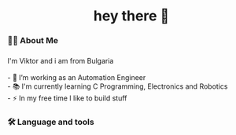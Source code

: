 <h1 align="center">hey there 👋</h1>

###

<h3 align="left">👩‍💻  About Me</h3>

###

<p align="left">I'm Viktor and i am from Bulgaria<br><br>- 🔭 I’m working as an Automation Engineer<br>- 📚 I'm currently learning C Programming, Electronics and Robotics<br>- ⚡ In my free time I like to build stuff</p>

###

<h3 align="left">🛠 Language and tools</h3>



